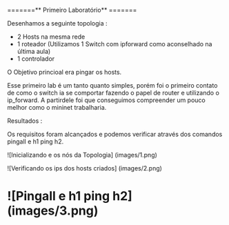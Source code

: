 =======** Primeiro Laboratório** =======

Desenhamos a seguinte topologia : 
- 2 Hosts na mesma rede
- 1 roteador (Utilizamos 1 Switch com ipforward como aconselhado na última aula)
- 1 controlador

O Objetivo princioal era pingar os hosts. 

Esse primeiro lab é um tanto quanto simples, porém foi o primeiro contato de como o switch ia se comportar fazendo o papel de router e utilizando o ip_forward. A partirdele foi que conseguimos compreender um pouco melhor como o mininet trabalharia.

Resultados : 

Os requisitos foram alcançados e podemos verificar através dos comandos
pingall e h1 ping h2. 

![Inicializando e os nós da Topologia] (images/1.png)

![Verificando os ips dos hosts criados] (images/2.png)

![Pingall e h1 ping h2] (images/3.png) 
=
